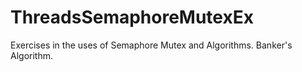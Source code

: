# ThreadsSemaphoreMutexEx
Exercises in the uses of Semaphore Mutex and Algorithms. Banker's Algorithm.
